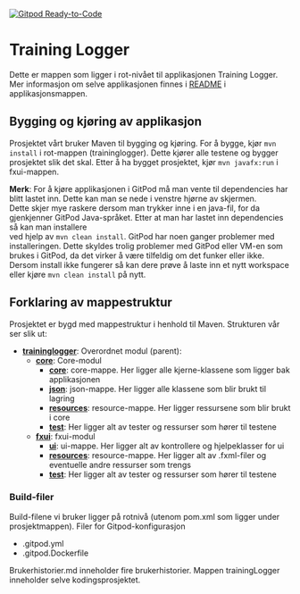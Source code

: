 [![Gitpod Ready-to-Code](https://img.shields.io/badge/Gitpod-Ready--to--Code-blue?logo=gitpod)](https://gitpod.idi.ntnu.no/#https://gitlab.stud.idi.ntnu.no/it1901/groups-2020/gr2001/gr2001.git) 

# Training Logger

Dette er mappen som ligger i rot-nivået til applikasjonen Training Logger. Mer informasjon om
selve applikasjonen finnes i [README](trainingLogger/README.md) i applikasjonsmappen. 

## Bygging og kjøring av applikasjon

Prosjektet vårt bruker Maven til bygging og kjøring. For å bygge, kjør `mvn install` i rot-mappen (traininglogger). Dette kjører alle testene og bygger prosjektet slik det skal. 
Etter å ha bygget prosjektet, kjør `mvn javafx:run` i fxui-mappen.

**Merk**: For å kjøre applikasjonen i GitPod må man vente til dependencies har blitt lastet inn. Dette kan man se nede i venstre hjørne av skjermen.  
Dette skjer mye raskere dersom man trykker inne i en java-fil, for da gjenkjenner GitPod Java-språket. Etter at man har lastet inn dependencies så kan man installere  
ved hjelp av `mvn clean install`. GitPod har noen ganger problemer med installeringen. Dette skyldes trolig problemer med GitPod eller VM-en som brukes i GitPod, da 
det virker å være tilfeldig om det funker eller ikke. Dersom install ikke fungerer så kan dere prøve å laste inn et nytt workspace eller kjøre `mvn clean install` på nytt. 

## Forklaring av mappestruktur
Prosjektet er bygd med mappestruktur i henhold til Maven. Strukturen vår ser slik ut:
- [**traininglogger**](traininglogger): Overordnet modul (parent):
    - [**core**](traininglogger/core): Core-modul
        - [**core**](traininglogger/core/src/main/java/traininglogger/core): core-mappe. Her ligger alle kjerne-klassene som ligger bak applikasjonen
        - [**json**](traininglogger/core/src/main/java/traininglogger/json): json-mappe. Her ligger alle klassene som blir brukt til lagring
        - [**resources**](traininglogger/core/src/main/resources): resource-mappe. Her ligger ressursene som blir brukt i core 
        - [**test**](traininglogger/core/src/test): Her ligger alt av tester og ressurser som hører til testene
    - [**fxui**](traininglogger/fxui): fxui-modul
        - [**ui**](traininglogger/fxui/src/main/java/traininglogger/ui): ui-mappe. Her ligger alt av kontrollere og hjelpeklasser for ui
        - [**resources**](traininglogger/fxui/src/main/resources): resource-mappe. Her ligger alt av .fxml-filer og eventuelle andre ressurser som trengs
        - [**test**](traininglogger/fxui/src/test): Her ligger alt av tester og ressurser som hører til testene

### Build-filer
Build-filene vi bruker ligger på rotnivå (utenom pom.xml som ligger under prosjektmappen). 
Filer for Gitpod-konfigurasjon
- .gitpod.yml
- .gitpod.Dockerfile

Brukerhistorier.md inneholder fire brukerhistorier.
Mappen trainingLogger inneholder selve kodingsprosjektet.
